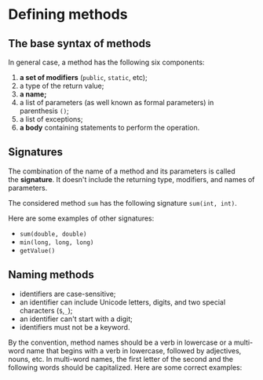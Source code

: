 # Defining methods

## The base syntax of methods

In general case, a method has the following six components:

1. **a set of modifiers** (`public`, `static`, etc);
2. a type of the return value;
3. **a name;**
4. a list of parameters (as well known as formal parameters) in parenthesis `()`;
5. a list of exceptions;
6. **a body** containing statements to perform the operation.

## **Signatures**

The combination of the name of a method and its parameters is called the **signature**. It doesn't include the returning type, modifiers, and names of parameters.

The considered method `sum` has the following signature `sum(int, int)`.

Here are some examples of other signatures:

- `sum(double, double)`
- `min(long, long, long)`
- `getValue()`

## Naming methods

- identifiers are case-sensitive;
- an identifier can include Unicode letters, digits, and two special characters (`$`,`_`);
- an identifier can't start with a digit;
- identifiers must not be a keyword.

By the convention, method names should be a verb in lowercase or a multi-word name that begins with a verb in lowercase, followed by adjectives, nouns, etc. In multi-word names, the first letter of the second and the following words should be capitalized. Here are some correct examples:
